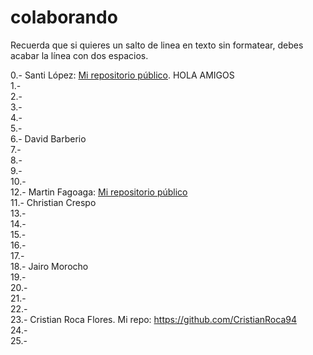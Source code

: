 # colaborando

Recuerda que si quieres un salto de linea en texto sin formatear, debes acabar la línea con dos espacios.  


0.-  Santi López: [Mi repositorio público](https://github.com/srlopez/).  HOLA AMIGOS  
1.-  
2.-  
3.-  
4.-  
5.-  
6.-  David Barberio  
7.-  
8.-  
9.-  
10.-   
12.- Martin Fagoaga: [Mi repositorio público](https://github.com/martinfgar/)  
11.-  Christian Crespo  
13.-  
14.-  
15.-  
16.-  
17.-  
18.-  Jairo Morocho  
19.-  
20.-  
21.-  
22.-  
23.-  Cristian Roca Flores. Mi repo: https://github.com/CristianRoca94  
24.-  
25.-  
